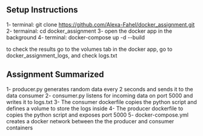 ## Setup Instructions
1- terminal: git clone https://github.com/Alexa-Fahel/docker_assignment.git
2- termainal: cd docker_assignment
3- open the docker app in the background
4- terminal: docker-compose up -d --build

to check the results go to the volumes tab in the docker app, go to docker_assignment_logs, and check logs.txt

## Assignment Summarized
1- producer.py generates random data every 2 seconds and sends it to the data consumer
2- consumer.py listens for incoming data on port 5000 and writes it to logs.txt
3- The consumer dockerfile copies the python script and defines a volume to store the logs inside
4- The producer dockerfile to copies the python script and exposes port 5000
5- docker-compose.yml creates a docker network between the the producer and consumer containers  
